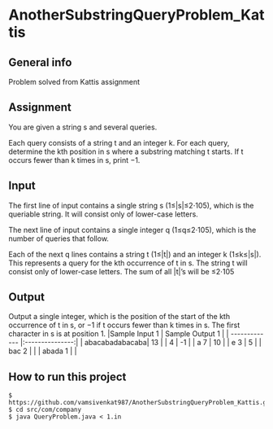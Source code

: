 # AnotherSubstringQueryProblem_Kattis

## General info
Problem solved from Kattis assignment
## Assignment
You are given a string s and several queries.

Each query consists of a string t and an integer k. For each query, determine the kth position in s where a substring matching t starts. If t occurs fewer than k times in s, print −1.

## Input
The first line of input contains a single string s (1≤|s|≤2⋅105), which is the queriable string. It will consist only of lower-case letters.

The next line of input contains a single integer q (1≤q≤2⋅105), which is the number of queries that follow.

Each of the next q lines contains a string t (1≤|t|) and an integer k (1≤k≤|s|). This represents a query for the kth occurrence of t in s. The string t will consist only of lower-case letters. The sum of all |t|’s will be ≤2⋅105

## Output
Output a single integer, which is the position of the start of the kth occurrence of t in s, or −1 if t occurs fewer than k times in s. The first character in s is at position 1.
|Sample Input 1 | Sample Output 1 |
| ------------- |:---------------:|
| abacabadabacaba| 13 |
| 4 | -1 |
| a 7 | 10 |
| e 3 | 5 |
| bac 2 | |
| abada 1 | |

## How to run this project
```
$ https://github.com/vamsivenkat987/AnotherSubstringQueryProblem_Kattis.git
$ cd src/com/company
$ java QueryProblem.java < 1.in
```


